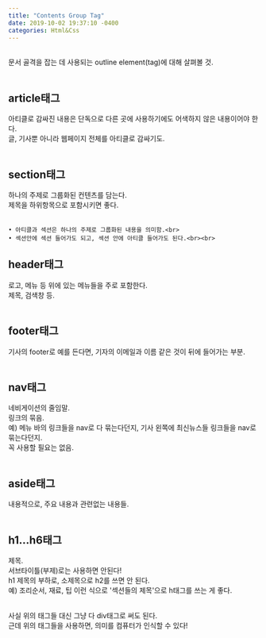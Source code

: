 ```yaml
---
title: "Contents Group Tag"
date: 2019-10-02 19:37:10 -0400
categories: Html&Css
---
```

<br>
문서 골격을 잡는 데 사용되는 outline element(tag)에 대해 살펴볼 것.<br><br>

## article태그<br>
아티클로 감싸진 내용은 단독으로 다른 곳에 사용하기에도 어색하지 않은 내용이어야 한다.<br>
글, 기사뿐 아니라 웹페이지 전체를 아티클로 감싸기도.<br><br>

## section태그<br>
하나의 주제로 그룹화된 컨텐츠를 담는다.<br>
제목을 하위항목으로 포함시키면 좋다.<br><br>

	• 아티클과 섹션은 하나의 주제로 그룹화된 내용을 의미함.<br>
	• 섹션안에 섹션 들어가도 되고, 섹션 안에 아티클 들어가도 된다.<br><br>

## header태그<br>
로고, 메뉴 등 위에 있는 메뉴들을 주로 포함한다. <br>제목, 검색창 등.<br><br>

## footer태그<br>
기사의 footer로 예를 든다면, 기자의 이메일과 이름 같은 것이 뒤에 들어가는 부분.<br><br>

## nav태그<br>
네비게이션의 줄임말.<br>
링크의 묶음.<br>
예) 메뉴 바의 링크들을 nav로 다 묶는다던지, 기사 왼쪽에 최신뉴스들 링크들을 nav로 묶는다던지.<br>
꼭 사용할 필요는 없음.<br><br>

## aside태그<br>
내용적으로, 주요 내용과 관련없는 내용들.<br><br>

## h1…h6태그<br>
제목.<br>
서브타이틀(부제)로는 사용하면 안된다! <br>h1 제목의 부하로, 소제목으로 h2를 쓰면 안 된다. <br>
예) 조리순서, 재료, 팁 이런 식으로 '섹션들의 제목'으로 h태그를 쓰는 게 좋다.<br><br>

사실 위의 태그들 대신 그냥 다 div태그로 써도 된다.<br>
근데 위의 태그들을 사용하면, 의미를 컴퓨터가 인식할 수 있다!<br>
